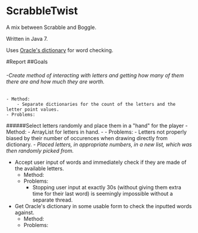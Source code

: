 ScrabbleTwist
=============

A mix between Scrabble and Boggle.

Written in Java 7.

Uses [Oracle's dictionary](http://docs.oracle.com/javase/tutorial/collections/interfaces/examples/dictionary.txt) for word checking.

#Report
##Goals
###### -Create method of interacting with letters and getting how many of them there are and how much they are worth.
	- Method:
		- Separate dictionaries for the count of the letters and the letter point values.
	- Problems:
######Select letters randomly and place them in a "hand" for the player
	- Method:
		- ArrayList for letters in hand.
		- 
	- Problems:
		- Letters not properly biased by their number of occurences when drawing directly from dictionary.
			- _Placed letters, in appropriate numbers, in a new list, which was then randomly picked from._
- Accept user input of words and immediately check if they are made of the available letters.
	- Method:
	- Problems:
		- Stopping user input at exactly 30s (without giving them extra time for their last word) is seemingly impossible without a separate thread.
- Get Oracle's dictionary in some usable form to check the inputted words against.
	- Method:
	- Problems: